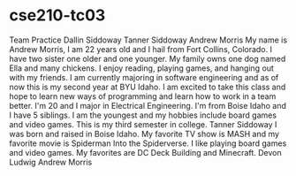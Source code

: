 # cse210-tc03
 Team Practice
Dallin Siddoway
Tanner Siddoway
Andrew Morris
My name is Andrew Morris, I am 22 years old and I hail from Fort Collins, Colorado. I have two sister one older and one younger. My family owns one dog named Ella and many chickens. I enjoy reading, playing games, and hanging out with my friends. I am currently majoring in software engineering and as of now this is my second year at BYU Idaho. I am excited to take this class and hope to learn new ways of programming and learn how to work in a team better. 
I'm 20 and I major in Electrical Engineering. I'm from Boise Idaho and I have 5 siblings. I am the youngest and my hobbies include board games and video games. This is my third semester in college.
Tanner Siddoway
I was born and raised in Boise Idaho. My favorite TV show is MASH and my favorite movie is Spiderman Into the Spiderverse. I like playing board games and video games. My favorites are DC Deck Building and Minecraft.
Devon Ludwig
Andrew Morris

